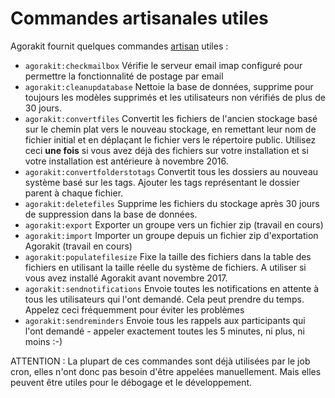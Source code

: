 # Commandes artisanales utiles

Agorakit fournit quelques commandes [artisan](https://laravel.com/docs/7.x/artisan) utiles :

- `agorakit:checkmailbox` Vérifie le serveur email imap configuré pour permettre la fonctionnalité de postage par email
- `agorakit:cleanupdatabase` Nettoie la base de données, supprime pour toujours les modèles supprimés et les utilisateurs non vérifiés de plus de 30 jours.
- `agorakit:convertfiles` Convertit les fichiers de l'ancien stockage basé sur le chemin plat vers le nouveau stockage, en remettant leur nom de fichier initial et en déplaçant le fichier vers le répertoire public. Utilisez ceci **une fois** si vous avez déjà des fichiers sur votre installation et si votre installation est antérieure à novembre 2016.
- `agorakit:convertfolderstotags` Convertit tous les dossiers au nouveau système basé sur les tags. Ajouter les tags représentant le dossier parent à chaque fichier.
- `agorakit:deletefiles` Supprime les fichiers du stockage après 30 jours de suppression dans la base de données.
- `agorakit:export` Exporter un groupe vers un fichier zip (travail en cours)
- `agorakit:import` Importer un groupe depuis un fichier zip d'exportation Agorakit (travail en cours)
- `agorakit:populatefilesize` Fixe la taille des fichiers dans la table des fichiers en utilisant la taille réelle du système de fichiers. A utiliser si vous avez installé Agorakit avant novembre 2017.
- `agorakit:sendnotifications` Envoie toutes les notifications en attente à tous les utilisateurs qui l'ont demandé. Cela peut prendre du temps. Appelez ceci fréquemment pour éviter les problèmes
- `agorakit:sendreminders` Envoie tous les rappels aux participants qui l'ont demandé - appeler exactement toutes les 5 minutes, ni plus, ni moins :-)

ATTENTION : La plupart de ces commandes sont déjà utilisées par le job cron, elles n'ont donc pas besoin d'être appelées manuellement. Mais elles peuvent être utiles pour le débogage et le développement.
